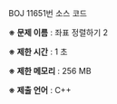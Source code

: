 BOJ 11651번 소스 코드

<b>※ 문제 이름</b> : 좌표 정렬하기 2

<b>※ 제한 시간</b> : 1 초

<b>※ 제한 메모리</b> : 256 MB

<b>※ 제출 언어</b> : C++
